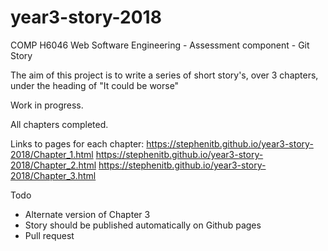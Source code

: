 # year3-story-2018
COMP H6046 Web Software Engineering - Assessment component - Git Story

The aim of this project is to write a series of short story's, over 3 chapters, under the heading of "It could be worse"

Work in progress.

All chapters completed.

Links to pages for each chapter:
https://stephenitb.github.io/year3-story-2018/Chapter_1.html
https://stephenitb.github.io/year3-story-2018/Chapter_2.html
https://stephenitb.github.io/year3-story-2018/Chapter_3.html

Todo

- Alternate version of Chapter 3
- Story should be published automatically on Github pages 
- Pull request